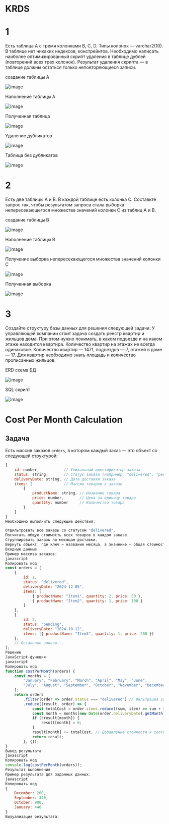 # KRDS
# 1
Есть таблица A с тремя колонками B, C, D. Типы колонок — varchar2(10). В таблице нет никаких индексов, констрейнтов. Необходимо написать наиболее оптимизированный скрипт удаления в таблице дублей (повторений всех трех колонок). Результат удаления скрипта — в таблице должны остаться только неповторяющиеся записи.

создание таблицы A

![image](https://github.com/user-attachments/assets/757d3a1b-8ef0-4d4c-8f8c-7f29b1e3d79b)

Наполнение таблицы A

![image](https://github.com/user-attachments/assets/c900c985-e0d5-4d35-a2de-97fb3f72e8ef)

Полученная таблица

![image](https://github.com/user-attachments/assets/fdee3a30-33e5-4d86-9d2b-f87cf9768c97)

Удаление дубликатов

![image](https://github.com/user-attachments/assets/c0fcc7c6-c9bf-4fd7-af04-824820ee5871)

Таблица без дубликатов

![image](https://github.com/user-attachments/assets/bb895c80-a1d1-46f2-859b-0bd5e993cb04)

# 2
Есть две таблицы A и B. В каждой таблице есть колонка C. Составьте запрос так, чтобы результатом запроса стала выборка непересекающегося множества значений колонки C из таблиц A и B.

создание таблицы B

![image](https://github.com/user-attachments/assets/03deb52b-bf47-4f6b-9c44-8485ecb1a909)

Наполнение таблицы B

![image](https://github.com/user-attachments/assets/5bed0923-3ecc-4275-8adc-3abf7561e47d)

Получение выборка непересекающегося множества значений колонки C

![image](https://github.com/user-attachments/assets/06c64c85-86b7-48c2-a58c-e3eb52df83a7)

Полученная выборка

![image](https://github.com/user-attachments/assets/b124c6b9-1e06-46b3-ad58-d4f539cdfaa8)

# 3
Создайте структуру базы данных для решения следующей задачи: У управляющей компании стоит задача создать реестр квартир и жильцов дома. При этом нужно понимать, в каком подъезде и на каком этаже находится квартира. Количество квартир на этажах не всегда одинаковое. Количество квартир — 1471, подъездов — 7, этажей в доме — 17. Для квартир необходимо знать площадь и количество прописанных жильцов.


ERD схема БД

![image](https://github.com/user-attachments/assets/ea13729a-c08e-4e60-934c-03d6f3e6170d)

SQL скрипт

![image](https://github.com/user-attachments/assets/fa76387b-b115-458b-b590-8d3d4e83039a)

# Cost Per Month Calculation

## Задача

Есть массив заказов `orders`, в котором каждый заказ — это объект со следующей структурой:

```javascript
{
    id: number,           // Уникальный идентификатор заказа
    status: string,       // Статус заказа (например, "delivered", "pending" и т.д.)
    deliveryDate: string, // Дата доставки заказа
    items: [              // Массив товаров в заказе
        {
            productName: string, // Название товара
            price: number,       // Цена за единицу товара
            quantity: number     // Количество товара
        }
    ]
}
Необходимо выполнить следующие действия:

Отфильтровать все заказы со статусом "delivered".
Посчитать общую стоимость всех товаров в каждом заказе.
Сгруппировать заказы по месяцам доставки.
Вернуть объект, где ключ — название месяца, а значение — общая стоимость доставленных заказов за этот месяц.
Входные данные
Пример массива заказов:
javascript
Копировать код
const orders = [
    {
        id: 1,
        status: "delivered",
        deliveryDate: "2024-12-05",
        items: [
            { productName: "Item1", quantity: 2, price: 50 },
            { productName: "Item2", quantity: 1, price: 100 }
        ]
    },
    {
        id: 2,
        status: "pending",
        deliveryDate: "2024-10-12",
        items: [{ productName: "Item3", quantity: 1, price: 200 }]
    },
    // Остальные заказы...
];
Решение
JavaScript-функция:
javascript
Копировать код
function costPerMonth(orders) {
    const months = [
        "January", "February", "March", "April", "May", "June",
        "July", "August", "September", "October", "November", "December"
    ];
    return orders
        .filter(order => order.status === "delivered") // Фильтрация заказов со статусом "delivered"
        .reduce((result, order) => {
            const totalCost = order.items.reduce((sum, item) => sum + item.price * item.quantity, 0); // Общая стоимость товаров
            const month = months[new Date(order.deliveryDate).getMonth()]; // Название месяца доставки
            if (!result[month]) {
                result[month] = 0;
            }
            result[month] += totalCost; // Добавление стоимости к соответствующему месяцу
            return result;
        }, {});
}
Вывод результата
javascript
Копировать код
console.log(costPerMonth(orders));
Результат выполнения
Пример результата для заданных данных:
javascript
Копировать код
{
    December: 200,
    September: 340,
    October: 900,
    January: 440
}
Визуализация результата:



